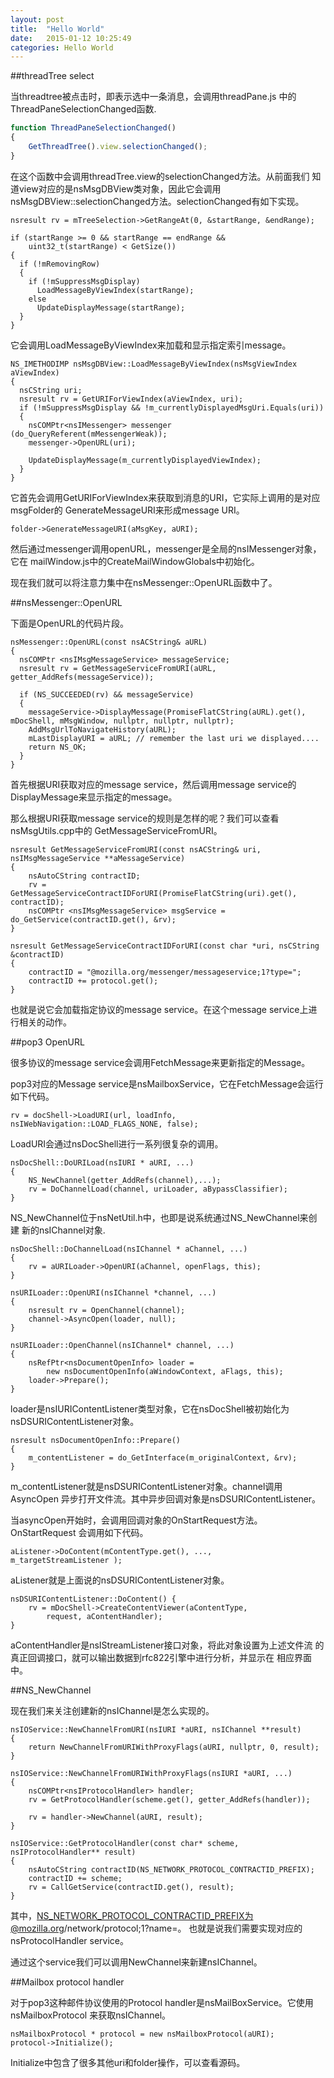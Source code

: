 ```yaml
---
layout: post
title:  "Hello World"
date:   2015-01-12 10:25:49
categories: Hello World
---
```



##threadTree select

当threadtree被点击时，即表示选中一条消息，会调用threadPane.js
中的ThreadPaneSelectionChanged函数.

``` javascript
function ThreadPaneSelectionChanged()
{
	GetThreadTree().view.selectionChanged();
}
```

在这个函数中会调用threadTree.view的selectionChanged方法。从前面我们
知道view对应的是nsMsgDBView类对象，因此它会调用
nsMsgDBView::selectionChanged方法。selectionChanged有如下实现。

	nsresult rv = mTreeSelection->GetRangeAt(0, &startRange, &endRange);

    if (startRange >= 0 && startRange == endRange &&
        uint32_t(startRange) < GetSize())
    {
      if (!mRemovingRow)
      {
        if (!mSuppressMsgDisplay)
          LoadMessageByViewIndex(startRange);
        else
          UpdateDisplayMessage(startRange);
      }
    }

它会调用LoadMessageByViewIndex来加载和显示指定索引message。

	NS_IMETHODIMP nsMsgDBView::LoadMessageByViewIndex(nsMsgViewIndex aViewIndex)
	{
	  nsCString uri;
	  nsresult rv = GetURIForViewIndex(aViewIndex, uri);
	  if (!mSuppressMsgDisplay && !m_currentlyDisplayedMsgUri.Equals(uri))
	  {
		nsCOMPtr<nsIMessenger> messenger (do_QueryReferent(mMessengerWeak));
		messenger->OpenURL(uri);

		UpdateDisplayMessage(m_currentlyDisplayedViewIndex);
	  }
	}

它首先会调用GetURIForViewIndex来获取到消息的URI，它实际上调用的是对应msgFolder的
GenerateMessageURI来形成message URI。

	folder->GenerateMessageURI(aMsgKey, aURI);

然后通过messenger调用openURL，messenger是全局的nsIMessenger对象，它在
mailWindow.js中的CreateMailWindowGlobals中初始化。

现在我们就可以将注意力集中在nsMessenger::OpenURL函数中了。

##nsMessenger::OpenURL

下面是OpenURL的代码片段。

	nsMessenger::OpenURL(const nsACString& aURL)
	{
	  nsCOMPtr <nsIMsgMessageService> messageService;
	  nsresult rv = GetMessageServiceFromURI(aURL, getter_AddRefs(messageService));

	  if (NS_SUCCEEDED(rv) && messageService)
	  {
		messageService->DisplayMessage(PromiseFlatCString(aURL).get(), mDocShell, mMsgWindow, nullptr, nullptr, nullptr);
		AddMsgUrlToNavigateHistory(aURL);
		mLastDisplayURI = aURL; // remember the last uri we displayed....
		return NS_OK;
	  }
	}

首先根据URI获取对应的message service，然后调用message service的
DisplayMessage来显示指定的message。

那么根据URI获取message service的规则是怎样的呢？我们可以查看nsMsgUtils.cpp中的
GetMessageServiceFromURI。

	nsresult GetMessageServiceFromURI(const nsACString& uri, nsIMsgMessageService **aMessageService)
	{
		nsAutoCString contractID;
		rv = GetMessageServiceContractIDForURI(PromiseFlatCString(uri).get(), contractID);
		nsCOMPtr <nsIMsgMessageService> msgService = do_GetService(contractID.get(), &rv);
	}

	nsresult GetMessageServiceContractIDForURI(const char *uri, nsCString &contractID)
	{
		contractID = "@mozilla.org/messenger/messageservice;1?type=";
		contractID += protocol.get();
	}

也就是说它会加载指定协议的message service。在这个message service上进行相关的动作。

##pop3 OpenURL

很多协议的message service会调用FetchMessage来更新指定的Message。

pop3对应的Message service是nsMailboxService，它在FetchMessage会运行如下代码。

	rv = docShell->LoadURI(url, loadInfo, nsIWebNavigation::LOAD_FLAGS_NONE, false);

LoadURI会通过nsDocShell进行一系列很复杂的调用。

	nsDocShell::DoURILoad(nsIURI * aURI, ...)
	{
		NS_NewChannel(getter_AddRefs(channel),...);
		rv = DoChannelLoad(channel, uriLoader, aBypassClassifier);
	}

NS_NewChannel位于nsNetUtil.h中，也即是说系统通过NS_NewChannel来创建
新的nsIChannel对象.

	nsDocShell::DoChannelLoad(nsIChannel * aChannel, ...)
	{
		rv = aURILoader->OpenURI(aChannel, openFlags, this);
	}

	nsURILoader::OpenURI(nsIChannel *channel, ...)
	{
		nsresult rv = OpenChannel(channel);
		channel->AsyncOpen(loader, null);
	}

	nsURILoader::OpenChannel(nsIChannel* channel, ...)
	{
		nsRefPtr<nsDocumentOpenInfo> loader =
			new nsDocumentOpenInfo(aWindowContext, aFlags, this);
		loader->Prepare();
	}

loader是nsIURIContentListener类型对象，它在nsDocShell被初始化为
nsDSURIContentListener对象。

	nsresult nsDocumentOpenInfo::Prepare()
	{
		m_contentListener = do_GetInterface(m_originalContext, &rv);
	}

m_contentListener就是nsDSURIContentListener对象。channel调用AsyncOpen
异步打开文件流。其中异步回调对象是nsDSURIContentListener。

当asyncOpen开始时，会调用回调对象的OnStartRequest方法。OnStartRequest
会调用如下代码。

	aListener->DoContent(mContentType.get(), ...,
	m_targetStreamListener );

aListener就是上面说的nsDSURIContentListener对象。

	nsDSURIContentListener::DoContent() {
		rv = mDocShell->CreateContentViewer(aContentType,
			request, aContentHandler);
	}

aContentHandler是nsIStreamListener接口对象，将此对象设置为上述文件流
的真正回调接口，就可以输出数据到rfc822引擎中进行分析，并显示在
相应界面中。

##NS_NewChannel

现在我们来关注创建新的nsIChannel是怎么实现的。

	nsIOService::NewChannelFromURI(nsIURI *aURI, nsIChannel **result)
	{
		return NewChannelFromURIWithProxyFlags(aURI, nullptr, 0, result);
	}

	nsIOService::NewChannelFromURIWithProxyFlags(nsIURI *aURI, ...)
	{
		nsCOMPtr<nsIProtocolHandler> handler;
		rv = GetProtocolHandler(scheme.get(), getter_AddRefs(handler));

		rv = handler->NewChannel(aURI, result);
	}

	nsIOService::GetProtocolHandler(const char* scheme, nsIProtocolHandler** result)
	{
		nsAutoCString contractID(NS_NETWORK_PROTOCOL_CONTRACTID_PREFIX);
        contractID += scheme;
        rv = CallGetService(contractID.get(), result);
	}

其中，NS_NETWORK_PROTOCOL_CONTRACTID_PREFIX为@mozilla.org/network/protocol;1?name=。
也就是说我们需要实现对应的nsProtocolHandler service。

通过这个service我们可以调用NewChannel来新建nsIChannel。

##Mailbox protocol handler

对于pop3这种邮件协议使用的Protocol handler是nsMailBoxService。它使用nsMailboxProtocol
来获取nsIChannel。

	nsMailboxProtocol * protocol = new nsMailboxProtocol(aURI);
	protocol->Initialize();

Initialize中包含了很多其他uri和folder操作，可以查看源码。
